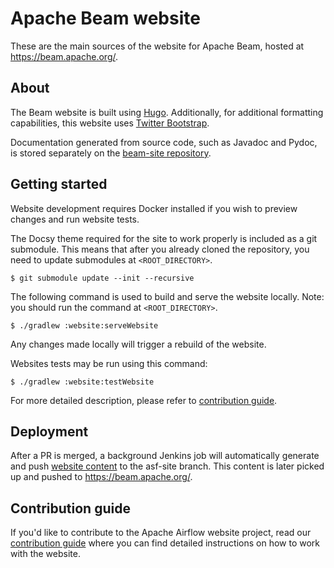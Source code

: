 <!--
    Licensed to the Apache Software Foundation (ASF) under one
    or more contributor license agreements.  See the NOTICE file
    distributed with this work for additional information
    regarding copyright ownership.  The ASF licenses this file
    to you under the Apache License, Version 2.0 (the
    "License"); you may not use this file except in compliance
    with the License.  You may obtain a copy of the License at

      http://www.apache.org/licenses/LICENSE-2.0

    Unless required by applicable law or agreed to in writing,
    software distributed under the License is distributed on an
    "AS IS" BASIS, WITHOUT WARRANTIES OR CONDITIONS OF ANY
    KIND, either express or implied.  See the License for the
    specific language governing permissions and limitations
    under the License.
-->

# Apache Beam website

These are the main sources of the website for Apache Beam, hosted at
https://beam.apache.org/.

## About

The Beam website is built using [Hugo](https://gohugo.io/). Additionally,
for additional formatting capabilities, this website uses
[Twitter Bootstrap](http://getbootstrap.com/).

Documentation generated from source code, such as Javadoc and Pydoc, is stored
separately on the [beam-site
repository](https://github.com/apache/beam-site/tree/release-docs).

## Getting started

Website development requires Docker installed if you wish to preview changes and
run website tests.

The Docsy theme required for the site to work properly is included as a git submodule. This means that after you already cloned the repository, you need to update submodules at `<ROOT_DIRECTORY>`.

`$ git submodule update --init --recursive`

The following command is used to build and serve the website locally. Note: you should run the command at `<ROOT_DIRECTORY>`.

`$ ./gradlew :website:serveWebsite`

Any changes made locally will trigger a rebuild of the website.

Websites tests may be run using this command:

`$ ./gradlew :website:testWebsite`

For more detailed description, please refer to [contribution guide](CONTRIBUTE.md).

## Deployment

After a PR is merged, a background Jenkins job will automatically generate and
push [website
content](https://github.com/apache/beam/tree/asf-site/website/generated-content)
to the asf-site branch. This content is later picked up and pushed to
https://beam.apache.org/.

## Contribution guide

If you'd like to contribute to the Apache Airflow website project, read our [contribution guide](CONTRIBUTE.md) where you can find detailed instructions on how to work with the website.